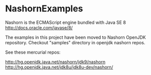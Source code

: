 NashornExamples
===============

Nashorn is the ECMAScript engine bundled with Java SE 8
http://docs.oracle.com/javase/8/

The examples in this project have been moved to Nashorn OpenJDK repository.
Checkout "samples" directory in openjdk nashorn repos.

See these mercurial repos:

http://hg.openjdk.java.net/nashorn/jdk9/nashorn
http://hg.openjdk.java.net/jdk8u/jdk8u-dev/nashorn/

